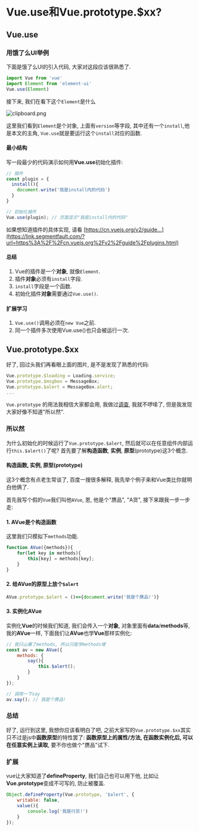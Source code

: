 #  Vue.use和Vue.prototype.$xx?

## Vue.use

### 用饿了么UI举例

下面是饿了么UI的引入代码, 大家对这段应该很熟悉了.

```javascript
import Vue from 'vue'
import Element from 'element-ui'
Vue.use(Element)
```

接下来, 我们在看下这个`Element`是什么

![clipboard.png](https://segmentfault.com/img/bVbusD7?w=884&h=788)

这里我们看到`Element`是个对象, 上面有`version`等字段, 其中还有一个`install`,他是本文的主角, `Vue.use`就是要运行这个`install`对应的函数.

#### 最小结构

写一段最少的代码演示如何用**Vue.use**初始化插件:

```javascript
// 插件
const plugin = {
  install(){
    document.write('我是install内的代码')
  }
}

// 初始化插件
Vue.use(plugin); // 页面显示"我是install内的代码"
```

如果想知道插件的具体实现, 请看 [https://cn.vuejs.org/v2/guide...](https://link.segmentfault.com/?url=https%3A%2F%2Fcn.vuejs.org%2Fv2%2Fguide%2Fplugins.html)

#### 总结

1. Vue的插件是一个**对象**, 就像`Element`.
2. 插件**对象**必须有`install`字段.
3. `install`字段是一个函数.
4. 初始化插件**对象**需要通过`Vue.use()`.

#### 扩展学习

1. `Vue.use()`调用必须在`new Vue`之前.
2. 同一个插件多次使用Vue.use()也只会被运行一次.

## Vue.prototype.$xx

好了, 回过头我们再看眼上面的图片, 是不是发现了熟悉的代码:

```javascript
Vue.prototype.$loading = Loading.service;
Vue.prototype.$msgbox = MessageBox;
Vue.prototype.$alert = MessageBox.alert;
...
```

`Vue.prototype` 的用法我相信大家都会用, 我做过[调查](https://link.segmentfault.com/?url=https%3A%2F%2Fjuejin.im%2Fpin%2F5d07447de51d456e13da9adc), 我就不啰嗦了, 但是我发现大家好像不知道"所以然".

### 所以然

为什么初始化的时候运行了`Vue.prototype.$alert`, 然后就可以在任意组件内部运行`this.$alert()`了呢? 首先要了解**构造函数**, **实例**, **原型**(prototype)这3个概念.

#### 构造函数, 实例, 原型(prototype)

这3个概念有点老生常谈了, 百度一搜很多解释, 我先举个例子来和Vue类比你就明白他俩了.

首先我写个假的`Vue`我们叫他`AVue`, 恩, 他是个"赝品", "A货", 接下来跟我一步一步走:

#### 1. AVue是个构造函数

这里我们只模拟下`methods`功能.

```javascript
function AVue({methods}){
    for(let key in methods){
        this[key] = methods[key];
    }
}
```

#### 2. 给AVue的原型上放个`$alert`

```javascript
AVue.prototype.$alert = ()=>{document.write('我是个赝品!')}
```

#### 3. 实例化AVue

实例化**Vue**的时候我们知道, 我们会传入一个**对象**, 对象里面有**data**/**methods**等, 我的**AVue**一样, 下面我们让**AVue**也学**Vue**那样实例化:

```javascript
// 我只山寨了methods, 所以只能学methods喽
const av = new AVue({
    methods: {
        say(){
            this.$alert(); 
        }
    }
});

// 调用一下say
av.say(); // 我是个赝品!
```

### 总结

好了, 运行到这里, 我想你应该看明白了吧, 之前大家写的`Vue.prototype.$xx`其实只不过是js中**函数原型**的特性罢了: **函数原型上的属性/方法, 在函数实例化后, 可以在任意实例上读取**, 要不你也做个"赝品"试下.

### 扩展

vue让大家知道了**defineProperty**, 我们自己也可以用下他, 比如让**Vue.prototype**变成不可写的, 防止被覆盖.

```javascript
Object.defineProperty(Vue.prototype, '$alert', {
    writable: false,
    value(){
        console.log('我是行货!')
    }
});
```